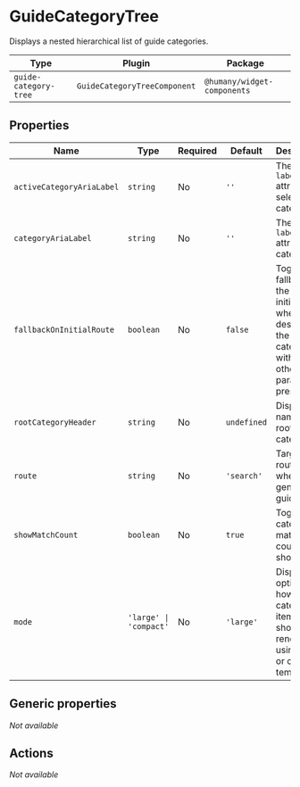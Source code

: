 # GuideCategoryTree

Displays a nested hierarchical list of guide categories.

| Type                  | Plugin                       | Package                     |
|-----------------------|------------------------------|-----------------------------|
| `guide-category-tree` | `GuideCategoryTreeComponent` | `@humany/widget-components` |

## Properties

| Name                      | Type                   | Required | Default     | Description                                                                                                                               |
|---------------------------|------------------------|----------|-------------|-------------------------------------------------------------------------------------------------------------------------------------------|
| `activeCategoryAriaLabel` | `string`               | No       | `''`        | The `aria-label` attribute for selected categories.                                                                                       |
| `categoryAriaLabel`       | `string`               | No       | `''`        | The `aria-label` attribute for categories.                                                                                                |
| `fallbackOnInitialRoute`  | `boolean`              | No       | `false`     | Toggles fallback on the widgets initial route when deselecting the current category without any other route parameters present. |
| `rootCategoryHeader`      | `string`               | No       | `undefined` | Display name of the root category.                                                                                                        |
| `route`                   | `string`               | No       | `'search'`  | Target route name when generating guide links.                                                                                            |
| `showMatchCount`          | `boolean`              | No       | `true`      | Toggles if category match count is shown.                                                                                          |
| `mode`                    | `'large' \| 'compact'` | No       | `'large'`   | Display option for how category items should be rendered using large or compact templates.                                                           |

## Generic properties

_Not available_

## Actions

_Not available_
